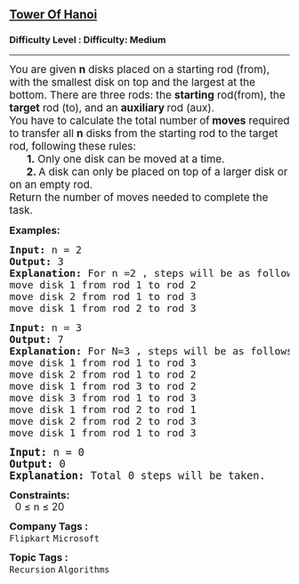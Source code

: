 <h2><a href="https://www.geeksforgeeks.org/problems/tower-of-hanoi-1587115621/1">Tower Of Hanoi</a></h2><h3>Difficulty Level : Difficulty: Medium</h3><hr><div class="problems_problem_content__Xm_eO"><p data-start="83" data-end="352"><span style="font-size: 14pt;">You are given <strong>n</strong> disks placed on a starting rod (from), with the smallest disk on top and the largest at the bottom. There are three rods: the <strong>starting</strong> rod(from), the <strong>target</strong> rod (to), and an <strong>auxiliary </strong>rod (aux).<br></span><span style="font-size: 14pt;">You have to calculate the total number<strong data-start="384" data-end="409"> </strong>of<strong data-start="384" data-end="409"> moves</strong> required to transfer all <strong>n</strong> disks from the starting rod to the target rod, following these rules:<br>&nbsp; &nbsp; &nbsp; <strong>1.</strong> Only one disk can be moved at a time.</span><br><span style="font-size: 14pt;">&nbsp; &nbsp; &nbsp;<strong> 2. </strong>A disk can only be placed on top of a larger disk or on an empty rod.<br></span><span style="font-size: 14pt;">Return the number of moves needed to complete the task.</span></p>
<p><span style="font-size: 18px;"><strong>Examples:</strong></span></p>
<pre><span style="font-size: 18px;"><strong>Input: </strong>n = 2
<strong>Output: </strong>3<strong>
Explanation: </strong>For n =2 , steps will be as follows in the example and total 3 steps will be taken.<br></span><span style="font-size: 18px;">move disk 1 from rod 1 to rod 2<br></span><span style="font-size: 18px;">move disk 2 from rod 1 to rod 3<br>move disk 1 from rod 2 to rod 3<br></span></pre>
<pre><span style="font-size: 18px;"><strong>Input: </strong>n = 3
<strong>Output: </strong>7<strong>
Explanation: </strong>For N=3 , steps will be as follows in the example and total 7 steps will be taken.<br>move disk 1 from rod 1 to rod 3<br>move disk 2 from rod 1 to rod 2<br>move disk 1 from rod 3 to rod 2<br>move disk 3 from rod 1 to rod 3<br>move disk 1 from rod 2 to rod 1<br>move disk 2 from rod 2 to rod 3<br>move disk 1 from rod 1 to rod 3<br></span></pre>
<pre><span style="font-size: 14pt;"><strong>Input: </strong>n = 0
<strong>Output: </strong>0<strong>
Explanation: </strong>Total 0 steps will be taken.</span></pre>
<p><strong><span style="font-size: 18px;">Constraints:</span></strong><br><span style="font-size: 18px;">&nbsp; 0 ≤ n ≤ 20</span></p></div><p><span style=font-size:18px><strong>Company Tags : </strong><br><code>Flipkart</code>&nbsp;<code>Microsoft</code>&nbsp;<br><p><span style=font-size:18px><strong>Topic Tags : </strong><br><code>Recursion</code>&nbsp;<code>Algorithms</code>&nbsp;